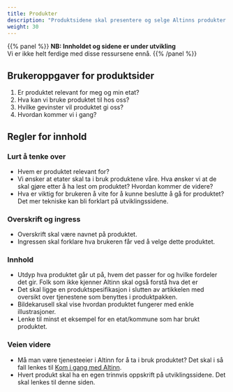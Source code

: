 ```yaml
---
title: Produkter
description: "Produktsidene skal presentere og selge Altinns produkter til etater og kommuner som jobber med digitalisering. Både tjenesteeiere og de som ikke bruker Altinn ennå."
weight: 30
---
```


{{% panel %}}
**NB: Innholdet og sidene er under utvikling**  
Vi er ikke helt ferdige med disse ressursene ennå.
{{% /panel %}}

## Brukeroppgaver for produktsider

1. Er produktet relevant for meg og min etat? 
2. Hva kan vi bruke produktet til hos oss?
3. Hvilke gevinster vil produktet gi oss? 
4. Hvordan kommer vi i gang?

## Regler for innhold

### Lurt å tenke over

- Hvem er produktet relevant for?
- Vi ønsker at etater skal ta i bruk produktene våre. Hva ønsker vi at de skal gjøre etter å ha lest om produktet? Hvordan kommer de videre? 
- Hva er viktig for brukeren å vite for å kunne beslutte å gå for produktet? Det mer tekniske kan bli forklart på utviklingssidene. 

### Overskrift og ingress
- Overskrift skal være navnet på produktet.
- Ingressen skal forklare hva brukeren får ved å velge dette produktet. 

### Innhold 
- Utdyp hva produktet går ut på, hvem det passer for og hvilke fordeler det gir. Folk som ikke kjenner Altinn skal også forstå hva det er
- Det skal ligge en produktspesifikasjon i slutten av artikkelen med oversikt over tjenestene som benyttes i produktpakken. 
- Bildekarusell skal vise hvordan produktet fungerer med enkle illustrasjoner. 
- Lenke til minst et eksempel for en etat/kommune som har brukt produktet. 

### Veien videre
- Må man være tjenesteeier i Altinn for å ta i bruk produktet? Det skal i så fall lenkes til [Kom i gang med Altinn](/kom-i-gang/guide-kom-i-gang-med-altinn/).
- Hvert produkt skal ha en egen trinnvis oppskrift på utviklingssidene. Det skal lenkes til denne siden.
